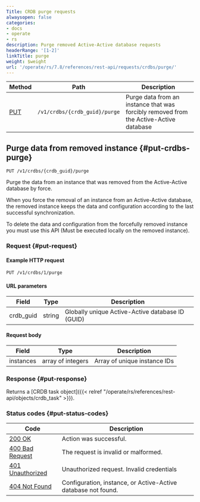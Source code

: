 ```yaml
---
Title: CRDB purge requests
alwaysopen: false
categories:
- docs
- operate
- rs
description: Purge removed Active-Active database requests
headerRange: '[1-2]'
linkTitle: purge
weight: $weight
url: '/operate/rs/7.8/references/rest-api/requests/crdbs/purge/'
---
```


| Method | Path | Description |
|--------|------|-------------|
| [PUT](#put-crdbs-purge) | `/v1/crdbs/{crdb_guid}/purge` | Purge data from an instance that was forcibly removed from the Active-Active database |

## Purge data from removed instance {#put-crdbs-purge}

	PUT /v1/crdbs/{crdb_guid}/purge

Purge the data from an instance that was removed from the
Active-Active database by force.

When you force the removal of an instance from an Active-Active
database, the removed instance keeps the data and configuration
according to the last successful synchronization.

To delete the data and configuration from the forcefully removed
instance you must use this API (Must be executed locally on the
removed instance).

### Request {#put-request} 

#### Example HTTP request

    PUT /v1/crdbs/1/purge

#### URL parameters

| Field | Type | Description |
|-------|------|-------------|
| crdb_guid | string | Globally unique Active-Active database ID (GUID) |

#### Request body

| Field | Type | Description |
|-------|------|-------------|
| instances | array of integers | Array of unique instance IDs |

### Response {#put-response} 

Returns a [CRDB task object]({{< relref "/operate/rs/references/rest-api/objects/crdb_task" >}}).

### Status codes {#put-status-codes} 

| Code | Description |
|------|-------------|
| [200 OK](http://www.w3.org/Protocols/rfc2616/rfc2616-sec10.html#sec10.2.1) | Action was successful. |
| [400 Bad Request](http://www.w3.org/Protocols/rfc2616/rfc2616-sec10.html#sec10.4.1) | The request is invalid or malformed. |
| [401 Unauthorized](http://www.w3.org/Protocols/rfc2616/rfc2616-sec10.html#sec10.4.2) | Unauthorized request. Invalid credentials |
| [404 Not Found](http://www.w3.org/Protocols/rfc2616/rfc2616-sec10.html#sec10.4.5) | Configuration, instance, or Active-Active database not found. |
